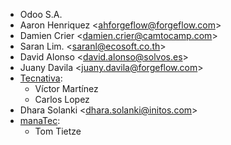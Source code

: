 - Odoo S.A.
- Aaron Henriquez \<<ahforgeflow@forgeflow.com>\>
- Damien Crier \<<damien.crier@camtocamp.com>\>
- Saran Lim. \<<saranl@ecosoft.co.th>\>
- David Alonso \<<david.alonso@solvos.es>\>
- Juany Davila \<<juany.davila@forgeflow.com>\>
- [Tecnativa](https://www.tecnativa.com):
  - Víctor Martínez
  - Carlos Lopez
- Dhara Solanki \<<dhara.solanki@initos.com>\>
- [manaTec](https://www.manatec.de/):
  - Tom Tietze
